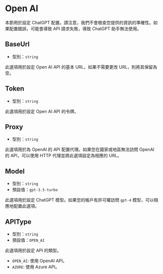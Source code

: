 # Open AI

本節用於設定 ChatGPT 配置。請注意，我們不會檢查您提供的資訊的準確性。如果配置錯誤，可能會導致 API 請求失敗，導致 ChatGPT
助手無法使用。

## BaseUrl

- 型別：`string`

此選項用於設定 Open AI API 的基本 URL，如果不需要更改 URL，則將其保留為空。

## Token

- 型別：`string`

此選項用於設定 Open AI API 的令牌。

## Proxy

- 型別：`string`

此選項用於為 OpenAI 的 API 配置代理。如果您在國家或地區無法訪問 OpenAI 的 API，可以使用 HTTP 代理並將此選項設定為相應的
URL。

## Model

- 型別：`string`
- 預設值：`gpt-3.5-turbo`

此選項用於設定 ChatGPT 模型。如果您的帳戶有許可權訪問 `gpt-4` 模型，可以相應地配置此選項。

## APIType

- 型別：`string`
- 預設值：`OPEN_AI`

此選項用於設定 API 的類型。

- `OPEN_AI`: 使用 OpenAI API。
- `AZURE`: 使用 Azure API。

